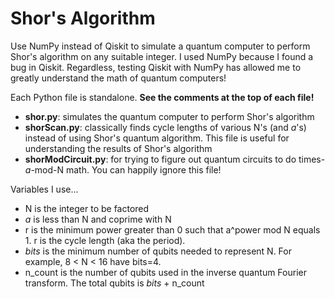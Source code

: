 # Shor's Algorithm
Use NumPy instead of Qiskit to simulate a quantum computer to perform Shor's algorithm on any suitable integer. I used NumPy because I found a bug in Qiskit. Regardless, testing Qiskit with NumPy has allowed me to greatly understand the math of quantum computers!

Each Python file is standalone. **See the comments at the top of each file!**
* **shor.py**: simulates the quantum computer to perform Shor's algorithm
* **shorScan.py**: classically finds cycle lengths of various N's (and *a*'s) instead of using Shor's quantum algorithm. This file is useful for understanding the results of Shor's algorithm
* **shorModCircuit.py**: for trying to figure out quantum circuits to do times-*a*-mod-N math. You can happily ignore this file!

Variables I use...
* N is the integer to be factored
* *a* is less than N and coprime with N
* r is the minimum power greater than 0 such that a^power mod N equals 1. r is the cycle length (aka the period).
* *bits* is the minimum number of qubits needed to represent N. For example, 8 < N < 16 have bits=4.
* n\_count is the number of qubits used in the inverse quantum Fourier transform. The total qubits is *bits* + n\_count
